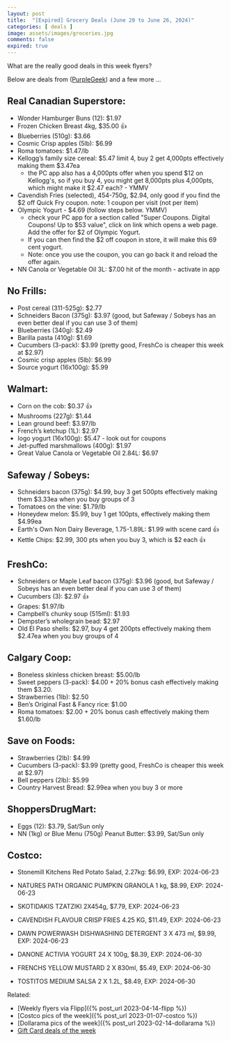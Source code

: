 ```yaml
---
layout: post
title:  "[Expired] Grocery Deals (June 20 to June 26, 2024)"
categories: [ deals ]
image: assets/images/groceries.jpg
comments: false
expired: true
---
```


What are the really good deals in this week flyers?

Below are deals from ([PurpleGeek](https://www.reddit.com/user/PurpleGeek/)) and a few more ...

## Real Canadian Superstore:
- Wonder Hamburger Buns (12): $1.97
- Frozen Chicken Breast 4kg, $35.00 &#128077;
- Blueberries (510g): $3.66
- Cosmic Crisp apples (5lb): $6.99
- Roma tomatoes: $1.47/lb
- Kellogg’s family size cereal: $5.47 limit 4, buy 2 get 4,000pts effectively making them $3.47ea
    - the PC app also has a 4,000pts offer when you spend $12 on Kellogg's, so if you buy 4, you might get 8,000pts plus 4,000pts, which might make it $2.47 each? - YMMV
- Cavendish Fries (selected), 454-750g, $2.94, only good if you find the $2 off Quick Fry coupon.  note: 1 coupon per visit (not per item)
- Olympic Yogurt - $4.69 (follow steps below. YMMV)
    - check your PC app for a section called "Super Coupons. Digital Coupons! Up to $53 value", click on link which opens a web page.  Add the offer for $2 of Olympic Yogurt.  
    - If you can then find the $2 off coupon in store, it will make this 69 cent yogurt.
    - Note: once you use the coupon, you can go back it and reload the offer again.
- NN Canola or Vegetable Oil 3L: $7.00 hit of the month - activate in app

## No Frills:
- Post cereal (311-525g): $2.77
- Schneiders Bacon (375g): $3.97 (good, but Safeway / Sobeys has an even better deal if you can use 3 of them)
- Blueberries (340g): $2.49
- Barilla pasta (410g): $1.69
- Cucumbers (3-pack): $3.99 (pretty good, FreshCo is cheaper this week at $2.97)
- Cosmic crisp apples (5lb): $6.99
- Source yogurt (16x100g): $5.99

## Walmart:
- Corn on the cob: $0.37 &#128077;
- Mushrooms (227g): $1.44
- Lean ground beef: $3.97/lb
- French’s ketchup (1L): $2.97
- Iogo yogurt (16x100g): $5.47 - look out for coupons
- Jet-puffed marshmallows (400g): $1.97
- Great Value Canola or Vegetable Oil 2.84L: $6.97

## Safeway / Sobeys:
- Schneiders bacon (375g): $4.99, buy 3 get 500pts effectively making them $3.33ea when you buy groups of 3
- Tomatoes on the vine: $1.79/lb
- Honeydew melon: $5.99, buy 1 get 100pts, effectively making them $4.99ea
- Earth's Own Non Dairy Beverage, 1.75-1.89L: $1.99 with scene card &#128077;
- Kettle Chips: $2.99, 300 pts when you buy 3, which is $2 each &#128077;

## FreshCo:
- Schneiders or Maple Leaf bacon (375g): $3.96 (good, but Safeway / Sobeys has an even better deal if you can use 3 of them)
- Cucumbers (3): $2.97 &#128077;
- Grapes: $1.97/lb
- Campbell’s chunky soup (515ml): $1.93
- Dempster’s wholegrain bead: $2.97
- Old El Paso shells: $2.97, buy 4 get 200pts effectively making them $2.47ea when you buy groups of 4

## Calgary Coop:
- Boneless skinless chicken breast: $5.00/lb
- Sweet peppers (3-pack): $4.00 + 20% bonus cash effectively making them $3.20.
- Strawberries (1lb): $2.50
- Ben’s Original Fast & Fancy rice: $1.00
- Roma tomatoes: $2.00 + 20% bonus cash effectively making them $1.60/lb

## Save on Foods:
- Strawberries (2lb): $4.99
- Cucumbers (3-pack): $3.99 (pretty good, FreshCo is cheaper this week at $2.97)
- Bell peppers (2lb): $5.99
- Country Harvest Bread: $2.99ea when you buy 3 or more

## ShoppersDrugMart:
- Eggs (12): $3.79, Sat/Sun only
- NN (1kg) or Blue Menu (750g) Peanut Butter: $3.99, Sat/Sun only

## Costco:
- Stonemill Kitchens Red Potato Salad, 2.27kg: $6.99, EXP: 2024-06-23

- NATURES PATH ORGANIC PUMPKIN GRANOLA 1 kg, $8.99, EXP: 2024-06-23
- SKOTIDAKIS TZATZIKI 2X454g, $7.79, EXP: 2024-06-23
- CAVENDISH FLAVOUR CRISP FRIES 4.25 KG, $11.49, EXP: 2024-06-23
- DAWN POWERWASH DISHWASHING DETERGENT 3 X 473 ml, $9.99, EXP: 2024-06-23

- DANONE ACTIVIA YOGURT 24 X 100g, $8.39, EXP: 2024-06-30
- FRENCHS YELLOW MUSTARD 2 X 830ml, $5.49, EXP: 2024-06-30
- TOSTITOS MEDIUM SALSA 2 X 1.2L, $8.49, EXP: 2024-06-30


Related:
 - [Weekly flyers via Flipp]({% post_url 2023-04-14-flipp %})
 - [Costco pics of the week]({% post_url 2023-01-07-costco %})
 - [Dollarama pics of the week]({% post_url 2023-02-14-dollarama %})
 - [Gift Card deals of the week](https://forums.redflagdeals.com/various-retailers-gift-cards-deals-discounts-2024-2666408)

 
